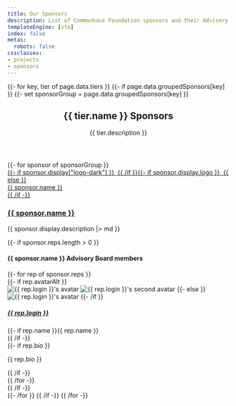```yaml
---
title: Our Sponsors
description: List of Commonhaus Foundation sponsors and their Advisory Board representatives.
templateEngine: [vto]
index: false
metas:
  robots: false
cssclasses:
- projects
- sponsors
---
```


<section class="cards wide">
{{- for key, tier of page.data.tiers }}
{{- if page.data.groupedSponsors[key] }}
{{- set sponsorGroup = page.data.groupedSponsors[key] }}
    <header>
        <h2>{{ tier.name }} Sponsors</h2>
        <p>{{ tier.description }}</p>
    </header>
{{- for sponsor of sponsorGroup }}
    <div class="card wide">
        <span class="logo"><a href="{{ sponsor.display.home }}">
        {{- if sponsor.display["logo-dark"] }}
            <img src='{{ sponsor.display["logo-dark"] }}' alt="" aria-hidden="true" class='dark-only' />
        {{ /if }}{{- if sponsor.display.logo }}
            <img src="{{ sponsor.display.logo }}" alt="" aria-hidden="true" class='{{- if sponsor.display["logo-dark"] }}light-only{{ /if }}' />
        {{ else }}
            <div class="wordmark">{{ sponsor.name }}</div>
        {{ /if -}}
        </a></span>
        <div class="text-content">
            <h3><a href="{{ sponsor.display.home }}">{{ sponsor.name }}</a></h3>
            <p>{{ sponsor.display.description |> md }}</p>
            {{- if sponsor.reps.length > 0 }}
            <div class="cards wrapped indented">
                <h4>{{ sponsor.name }} Advisory Board members</h4>
            {{- for rep of sponsor.reps }}
                <div class="card profile mini">
                    {{- if rep.avatarAlt }}
                    <div class="avatar-flip">
                    <img class="avatar avatar-front" src="{{ rep.avatarUrl }}" alt="{{ rep.login }}'s avatar" />
                    <img class="avatar avatar-back" src="{{ rep.avatarAlt }}" alt="{{ rep.login }}'s second avatar" />
                    {{- else }}
                    <div class="avatar">
                    <img class="avatar" src="{{ rep.avatarUrl }}" alt="{{ rep.login }}'s avatar" />
                    {{- /if }}
                    </div>
                    <div class="text-content">
                    <h5><a href="{{ rep.url }}">{{ rep.login }}</a></h5>
                    <div class="subhead">
                        {{- if rep.name }}{{ rep.name }}<br />{{ /if -}}
                    </div>
                    {{- if rep.bio }}<p>{{ rep.bio }}</p>{{ /if -}}
                    </div>
                </div>
            {{ /for -}}
            </div>
            {{ /if -}}
        </div>
    </div>
{{- /for }}
{{ /if -}}
{{ /for -}}
</section>
